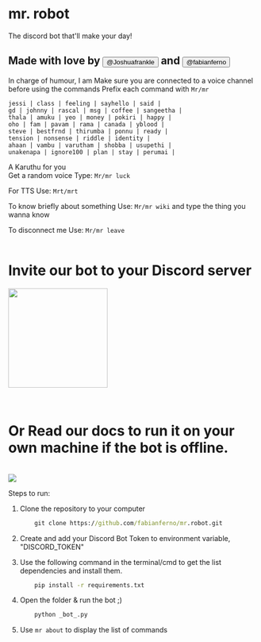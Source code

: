 # mr. robot


The discord bot that'll make your day!<br/>
## Made with love by <button src="https://github.com/fabianferno">@Joshuafrankle</button> and <button src="https://github.com/Joshuafrankle">@fabianferno</button>

In charge of humour, I am
Make sure you are connected to a voice channel before using the commands
Prefix each command with `Mr/mr`
```
jessi | class | feeling | sayhello | said |
gd | johnny | rascal | msg | coffee | sangeetha |
thala | amuku | yeo | money | pokiri | happy |
oho | fam | pavam | rama | canada | yblood |
steve | bestfrnd | thirumba | ponnu | ready |
tension | nonsense | riddle | identity |
ahaan | vambu | varutham | shobba | usupethi |
unakenapa | ignore100 | plan | stay | perumai |
```    



A Karuthu for you <br/>
Get a random voice
Type: `Mr/mr luck`


For TTS
Use: `Mrt/mrt`


To know briefly about something
Use: `Mr/mr wiki` and type the thing you wanna know


To disconnect me
Use: `Mr/mr leave`
<br />
<br/>

# Invite our bot to your Discord server

<a href="https://discord.com/api/oauth2/authorize?client_id=727059984986406912&permissions=0&scope=bot"> <img src="https://media2.giphy.com/media/egALOqi5NrD708rAvK/giphy.gif?cid=ecf05e47ec39038c292b21903c7788e260b6aefa339e49ea&rid=giphy.gif"  height="200px"/></a> 

<br>

# Or Read our docs to run it on your own machine if the bot is offline.

<br/>
<img  src="https://media3.giphy.com/media/6pcaPznuZBtL2/giphy.gif">


Steps to run:
1.  Clone the repository to your computer
    ```cmd
        git clone https://github.com/fabianferno/mr.robot.git 
    ```

2. Create and add your Discord Bot Token to environment variable, "DISCORD_TOKEN"
   
3. Use the following command in the terminal/cmd to get the list dependencies and install them.
    ```cmd
        pip install -r requirements.txt
    ```
4. Open the folder & run the bot ;)
    ```py 
        python _bot_.py
    ```
5. Use `mr about` to display the list of commands

